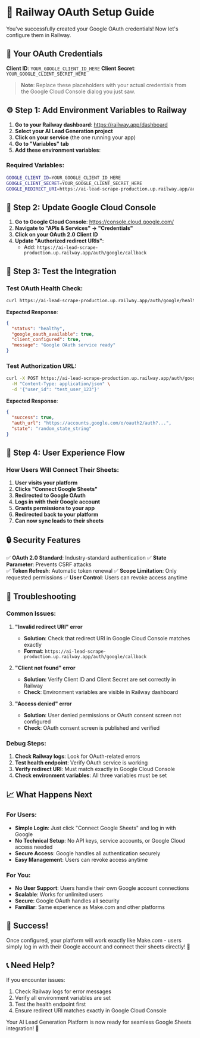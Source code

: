 # 🚀 Railway OAuth Setup Guide

You've successfully created your Google OAuth credentials! Now let's configure them in Railway.

## 🔑 Your OAuth Credentials

**Client ID**: `YOUR_GOOGLE_CLIENT_ID_HERE`
**Client Secret**: `YOUR_GOOGLE_CLIENT_SECRET_HERE`

> **Note**: Replace these placeholders with your actual credentials from the Google Cloud Console dialog you just saw.

## ⚙️ Step 1: Add Environment Variables to Railway

1. **Go to your Railway dashboard**: https://railway.app/dashboard
2. **Select your AI Lead Generation project**
3. **Click on your service** (the one running your app)
4. **Go to "Variables" tab**
5. **Add these environment variables**:

### Required Variables:
```bash
GOOGLE_CLIENT_ID=YOUR_GOOGLE_CLIENT_ID_HERE
GOOGLE_CLIENT_SECRET=YOUR_GOOGLE_CLIENT_SECRET_HERE
GOOGLE_REDIRECT_URI=https://ai-lead-scrape-production.up.railway.app/auth/google/callback
```

## 🔧 Step 2: Update Google Cloud Console

1. **Go to Google Cloud Console**: https://console.cloud.google.com/
2. **Navigate to "APIs & Services" → "Credentials"**
3. **Click on your OAuth 2.0 Client ID**
4. **Update "Authorized redirect URIs"**:
   - Add: `https://ai-lead-scrape-production.up.railway.app/auth/google/callback`

## 🧪 Step 3: Test the Integration

### Test OAuth Health Check:
```bash
curl https://ai-lead-scrape-production.up.railway.app/auth/google/health
```

**Expected Response**:
```json
{
  "status": "healthy",
  "google_oauth_available": true,
  "client_configured": true,
  "message": "Google OAuth service ready"
}
```

### Test Authorization URL:
```bash
curl -X POST https://ai-lead-scrape-production.up.railway.app/auth/google/authorize \
  -H "Content-Type: application/json" \
  -d '{"user_id": "test_user_123"}'
```

**Expected Response**:
```json
{
  "success": true,
  "auth_url": "https://accounts.google.com/o/oauth2/auth?...",
  "state": "random_state_string"
}
```

## 🎯 Step 4: User Experience Flow

### How Users Will Connect Their Sheets:

1. **User visits your platform**
2. **Clicks "Connect Google Sheets"**
3. **Redirected to Google OAuth**
4. **Logs in with their Google account**
5. **Grants permissions to your app**
6. **Redirected back to your platform**
7. **Can now sync leads to their sheets**

## 🔒 Security Features

✅ **OAuth 2.0 Standard**: Industry-standard authentication
✅ **State Parameter**: Prevents CSRF attacks  
✅ **Token Refresh**: Automatic token renewal
✅ **Scope Limitation**: Only requested permissions
✅ **User Control**: Users can revoke access anytime

## 🚨 Troubleshooting

### Common Issues:

1. **"Invalid redirect URI" error**
   - **Solution**: Check that redirect URI in Google Cloud Console matches exactly
   - **Format**: `https://ai-lead-scrape-production.up.railway.app/auth/google/callback`

2. **"Client not found" error**
   - **Solution**: Verify Client ID and Client Secret are set correctly in Railway
   - **Check**: Environment variables are visible in Railway dashboard

3. **"Access denied" error**
   - **Solution**: User denied permissions or OAuth consent screen not configured
   - **Check**: OAuth consent screen is published and verified

### Debug Steps:

1. **Check Railway logs**: Look for OAuth-related errors
2. **Test health endpoint**: Verify OAuth service is working
3. **Verify redirect URI**: Must match exactly in Google Cloud Console
4. **Check environment variables**: All three variables must be set

## 📈 What Happens Next

### For Users:
- **Simple Login**: Just click "Connect Google Sheets" and log in with Google
- **No Technical Setup**: No API keys, service accounts, or Google Cloud access needed
- **Secure Access**: Google handles all authentication securely
- **Easy Management**: Users can revoke access anytime

### For You:
- **No User Support**: Users handle their own Google account connections
- **Scalable**: Works for unlimited users
- **Secure**: Google OAuth handles all security
- **Familiar**: Same experience as Make.com and other platforms

## 🎉 Success!

Once configured, your platform will work exactly like Make.com - users simply log in with their Google account and connect their sheets directly! 🚀

## 📞 Need Help?

If you encounter issues:
1. Check Railway logs for error messages
2. Verify all environment variables are set
3. Test the health endpoint first
4. Ensure redirect URI matches exactly in Google Cloud Console

Your AI Lead Generation Platform is now ready for seamless Google Sheets integration! 🎯